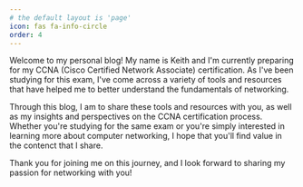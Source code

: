 ```yaml
---
# the default layout is 'page'
icon: fas fa-info-circle
order: 4
---
```


Welcome to my personal blog! My name is Keith and I'm currently preparing for my CCNA (Cisco Certified Network Associate) certification. As I've been studying for this exam, I've come across a variety of tools and resources that have helped me to better understand the fundamentals of networking.

Through this blog, I am to share these tools and resources with you, as well as my insights and perspectives on the CCNA certification process. Whether you're studying for the same exam or you're simply interested in learning more about computer networking, I hope that you'll find value in the contenct that I share.

Thank you for joining me on this journey, and I look forward to sharing my passion for networking with you!


